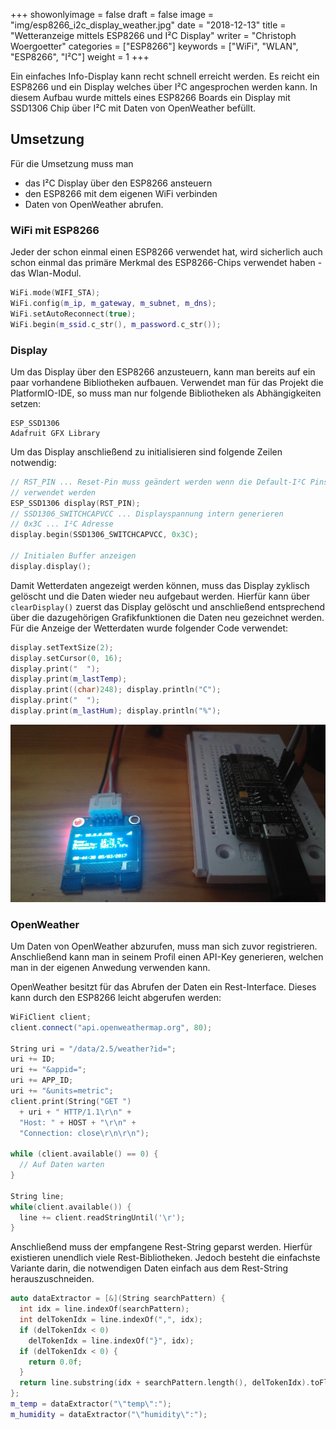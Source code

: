 
+++
showonlyimage = false
draft = false
image = "img/esp8266_i2c_display_weather.jpg"
date = "2018-12-13"
title = "Wetteranzeige mittels ESP8266 und I²C Display"
writer = "Christoph Woergoetter"
categories = ["ESP8266"]
keywords = ["WiFi", "WLAN", "ESP8266", "I²C"]
weight = 1
+++

Ein einfaches Info-Display kann recht schnell erreicht werden. Es reicht ein
ESP8266 und ein Display welches über I²C angesprochen werden kann. In diesem
Aufbau wurde mittels eines ESP8266 Boards ein Display mit SSD1306 Chip über I²C
mit Daten von OpenWeather befüllt.
<!--more-->

## Umsetzung ##

Für die Umsetzung muss man 

* das I²C Display über den ESP8266 ansteuern 
* den ESP8266 mit dem eigenen WiFi verbinden
* Daten von OpenWeather abrufen.

### WiFi mit ESP8266 ###

Jeder der schon einmal einen ESP8266 verwendet hat, wird sicherlich auch schon
einmal das primäre Merkmal des ESP8266-Chips verwendet haben - das Wlan-Modul.

```C++
WiFi.mode(WIFI_STA);
WiFi.config(m_ip, m_gateway, m_subnet, m_dns);
WiFi.setAutoReconnect(true);
WiFi.begin(m_ssid.c_str(), m_password.c_str());
```

### Display ###

Um das Display über den ESP8266 anzusteuern, kann man bereits auf ein paar 
vorhandene Bibliotheken aufbauen. Verwendet man für das Projekt die PlatformIO-IDE,
so muss man nur folgende Bibliotheken als Abhängigkeiten setzen:

```
ESP_SSD1306
Adafruit GFX Library
```

Um das Display anschließend zu initialisieren sind folgende Zeilen notwendig:
```C++
// RST_PIN ... Reset-Pin muss geändert werden wenn die Default-I²C Pins
// verwendet werden
ESP_SSD1306 display(RST_PIN);
// SSD1306_SWITCHCAPVCC ... Displayspannung intern generieren
// 0x3C ... I²C Adresse
display.begin(SSD1306_SWITCHCAPVCC, 0x3C);

// Initialen Buffer anzeigen
display.display();
```

Damit Wetterdaten angezeigt werden können, muss das Display zyklisch gelöscht
und die Daten wieder neu aufgebaut werden. Hierfür kann über `clearDisplay()`
zuerst das Display gelöscht und anschließend entsprechend über die
dazugehörigen Grafikfunktionen die Daten neu gezeichnet werden.
Für die Anzeige der Wetterdaten wurde folgender Code verwendet:
```C++
display.setTextSize(2);
display.setCursor(0, 16);
display.print("  ");
display.print(m_lastTemp);
display.print((char)248); display.println("C");
display.print("  ");
display.print(m_lastHum); display.println("%");
```

![Display](../../img/esp8266_i2c_display_weather_detail.jpg) 


### OpenWeather ###

Um Daten von OpenWeather abzurufen, muss man sich zuvor registrieren. Anschließend
kann man in seinem Profil einen API-Key generieren, welchen man in der eigenen
Anwedung verwenden kann.

OpenWeather besitzt für das Abrufen der Daten ein Rest-Interface. Dieses kann 
durch den ESP8266 leicht abgerufen werden:

```C++
WiFiClient client;
client.connect("api.openweathermap.org", 80);

String uri = "/data/2.5/weather?id=";
uri += ID;
uri += "&appid=";
uri += APP_ID;
uri += "&units=metric";
client.print(String("GET ") 
  + uri + " HTTP/1.1\r\n" +
  "Host: " + HOST + "\r\n" +
  "Connection: close\r\n\r\n");

while (client.available() == 0) {
  // Auf Daten warten
}

String line;
while(client.available()) {
  line += client.readStringUntil('\r');
}
```

Anschließend muss der empfangene Rest-String geparst werden. Hierfür existieren
unendlich viele Rest-Bibliotheken. Jedoch besteht die einfachste Variante
darin, die notwendigen Daten einfach aus dem Rest-String herauszuschneiden.

```C++
auto dataExtractor = [&](String searchPattern) {
  int idx = line.indexOf(searchPattern);
  int delTokenIdx = line.indexOf(",", idx);
  if (delTokenIdx < 0)
    delTokenIdx = line.indexOf("}", idx);
  if (delTokenIdx < 0) {
    return 0.0f;
  }
  return line.substring(idx + searchPattern.length(), delTokenIdx).toFloat();
};
m_temp = dataExtractor("\"temp\":");
m_humidity = dataExtractor("\"humidity\":");
```

